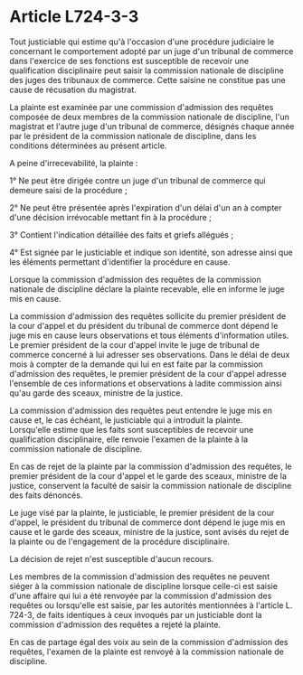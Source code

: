 # Article L724-3-3

<p align='left'>Tout justiciable qui estime qu'à l'occasion d'une procédure judiciaire le concernant le comportement adopté par un juge d'un tribunal de commerce dans l'exercice de ses fonctions est susceptible de recevoir une qualification disciplinaire peut saisir la commission nationale de discipline des juges des tribunaux de commerce. Cette saisine ne constitue pas une cause de récusation du magistrat.</p><p align='left'>La plainte est examinée par une commission d'admission des requêtes composée de deux membres de la commission nationale de discipline, l'un magistrat et l'autre juge d'un tribunal de commerce, désignés chaque année par le président de la commission nationale de discipline, dans les conditions déterminées au présent article.</p><p align='left'>A peine d'irrecevabilité, la plainte :</p><p align='left'>1° Ne peut être dirigée contre un juge d'un tribunal de commerce qui demeure saisi de la procédure ;</p><p align='left'>2° Ne peut être présentée après l'expiration d'un délai d'un an à compter d'une décision irrévocable mettant fin à la procédure ;</p><p align='left'>3° Contient l'indication détaillée des faits et griefs allégués ;</p><p align='left'>4° Est signée par le justiciable et indique son identité, son adresse ainsi que les éléments permettant d'identifier la procédure en cause.</p><p align='left'>Lorsque la commission d'admission des requêtes de la commission nationale de discipline déclare la plainte recevable, elle en informe le juge mis en cause.</p><p align='left'>La commission d'admission des requêtes sollicite du premier président de la cour d'appel et du président du tribunal de commerce dont dépend le juge mis en cause leurs observations et tous éléments d'information utiles. Le premier président de la cour d'appel invite le juge de tribunal de commerce concerné à lui adresser ses observations. Dans le délai de deux mois à compter de la demande qui lui en est faite par la commission d'admission des requêtes, le premier président de la cour d'appel adresse l'ensemble de ces informations et observations à ladite commission ainsi qu'au garde des sceaux, ministre de la justice.</p><p align='left'>La commission d'admission des requêtes peut entendre le juge mis en cause et, le cas échéant, le justiciable qui a introduit la plainte.<br/> Lorsqu'elle estime que les faits sont susceptibles de recevoir une qualification disciplinaire, elle renvoie l'examen de la plainte à la commission nationale de discipline.</p><p align='left'>En cas de rejet de la plainte par la commission d'admission des requêtes, le premier président de la cour d'appel et le garde des sceaux, ministre de la justice, conservent la faculté de saisir la commission nationale de discipline des faits dénoncés.</p><p align='left'>Le juge visé par la plainte, le justiciable, le premier président de la cour d'appel, le président du tribunal de commerce dont dépend le juge mis en cause et le garde des sceaux, ministre de la justice, sont avisés du rejet de la plainte ou de l'engagement de la procédure disciplinaire.</p><p align='left'>La décision de rejet n'est susceptible d'aucun recours.</p><p align='left'>Les membres de la commission d'admission des requêtes ne peuvent siéger à la commission nationale de discipline lorsque celle-ci est saisie d'une affaire qui lui a été renvoyée par la commission d'admission des requêtes ou lorsqu'elle est saisie, par les autorités mentionnées à l'article L. 724-3, de faits identiques à ceux invoqués par un justiciable dont la commission d'admission des requêtes a rejeté la plainte.</p><p align='left'>En cas de partage égal des voix au sein de la commission d'admission des requêtes, l'examen de la plainte est renvoyé à la commission nationale de discipline. </p>